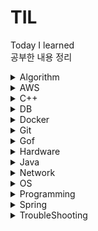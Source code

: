 # TIL
Today I learned  
공부한 내용 정리
<details><summary>Algorithm</summary>

  <blockquote><details><summary>Category</summary>

  - [BackTracking](./Algorithm/Category/BackTracking.md)
  - [BFS](./Algorithm/Category/BFS.md)
  - [Big-O](./Algorithm/Category/Big-O.md)
  - [Binary Search](./Algorithm/Category/BinarySearch.md)
  - [Binary Search Tree](./Algorithm/Category/BinarySearchTree.md)
  - [Binary Tree](./Algorithm/Category/BinaryTree.md)
  - [DFS](./Algorithm/Category/DFS.md)
  - [Graph](./Algorithm/Category/Graph.md)
  - [Hash Table](./Algorithm/Category/HashTable.md)
  - [Linked List](./Algorithm/Category/LinkedList.md)
  - [Queue](./Algorithm/Category/Queue.md)
  - [Bubblesort](./Algorithm/Category/Sort-Bubblesort.md)
  - [Heapsort](./Algorithm/Category/Sort-Heapsort.md)
  - [Insertionsort](./Algorithm/Category/Sort-Insertionsort.md)
  - [Mergesort](./Algorithm/Category/Sort-Mergesort.md)
  - [Quiksort](./Algorithm/Category/Sort-Quiksort.md)
  - [Selectionsort](./Algorithm/Category/Sort-Selectionsort.md)
  - [Stack](./Algorithm/Category/Stack.md)
  </details></blockquote>

  <blockquote><details><summary>CodingTestExcercise</summary>

  - [가장 긴 증가하는 부분 수열2](./Algorithm/CodingTestExcercise/%EA%B0%80%EC%9E%A5%20%EA%B8%B4%20%EC%A6%9D%EA%B0%80%ED%95%98%EB%8A%94%20%EB%B6%80%EB%B6%84%20%EC%88%98%EC%97%B42.md)
  - [두 큐 합 같게 만들기](./Algorithm/CodingTestExcercise/%EB%91%90%ED%81%90%ED%95%A9%EA%B0%99%EA%B2%8C%EB%A7%8C%EB%93%A4%EA%B8%B0.md)
  - [병합 저렬](./Algorithm/CodingTestExcercise/%EB%B3%91%ED%95%A9%EC%A0%95%EB%A0%AC.md)
  - [보석 도둑](./Algorithm/CodingTestExcercise/%EB%B3%B4%EC%84%9D%20%EB%8F%84%EB%91%91.md)
  - [양궁대회](./Algorithm/CodingTestExcercise/%EC%96%91%EA%B6%81%EB%8C%80%ED%9A%8C.md)
  - [잃어버린 괄호](./Algorithm/CodingTestExcercise/%EC%9E%83%EC%96%B4%EB%B2%84%EB%A6%B0%20%EA%B4%84%ED%98%B8.md)
  - [재귀를 이용한 조합 구현](./Algorithm/CodingTestExcercise/%EC%A1%B0%ED%95%A9.md)
  - [피보나치 수열 구현](./Algorithm/CodingTestExcercise/%ED%94%BC%EB%B3%B4%EB%82%98%EC%B9%98%EC%88%98%EC%97%B4.md)
  - [k진수 소수 구하기](./Algorithm/CodingTestExcercise/k%EC%A7%84%EC%88%98%EC%86%8C%EC%88%98%EA%B5%AC%ED%95%98%EA%B8%B0.md)
  </details></blockquote>

  - [N-Queen](./Algorithm/N_Queen.md)
</details>

<details><summary>AWS</summary>

  - [AWS](./AWS/AWS.md)
  - [S3](./AWS/S3.md)
</details>

<details><summary>C++</summary>

  - [accumulate function](./C%2B%2B/accumulate.md)
  - [assert](./C%2B%2B/assert.md)
  - [binary_search](./C%2B%2B/binary_search.md)
  - [comparator](./C%2B%2B/comparator.md)
  - [getline()](./C%2B%2B/getline.md)
  - [heapsort](./C%2B%2B/heapsort.md)
  - [map erase](./C%2B%2B/map_erase.md)
  - [priority_queue](./C%2B%2B/priority_queue.md)
  - [substr function speed](./C%2B%2B/speed_substr.md)
  - [split function](./C%2B%2B/split.md)
  - [stringstream function](./C%2B%2B/stringstream.md)
</details>

<details><summary>DB</summary>

  <blockquote><details><summary>SQL</summary>

  - [DDL](.DB/SQL/DDL.md)
  - [DCL](.DB/SQL/DCL.md)
  - [DML](.DB/SQL/DML.md)
  - [SQL - DISTINCT](./DB/SQL/SQL-DISTINCT.md)
  </details></blockquote>

  - [Normalization](./DB/Database_Normalization.md)
  - [Redis vs RDBMS](./DB/RedisVsRdbms.md)
</details>

<details><summary>Docker</summary>

  - None
</details>

<details><summary>Git</summary>

  - [Fetch vs Pull](./Git/Git_Fetch_Pull.md)
  - [Issue](./Git/GitHub_Issues.md)
  - [MarkDown](./Git/MarkDown-guide.md)
</details>

<details><summary>Gof</summary>

  - [Adapter](./GoF/Adapter.md)
  - [Builder](./GoF/Builder.md)
  - [Singletone](./Gof/Singletone.md)
  - [Strategy](./GoF/Strategy.md)
</details>

<details>
<summary>Hardware</summary>

- [Cache](./Hardware/Cache.md)
</details>

<details><summary>Java</summary>

  - [Interface Vs Abstract](./Java/InterfaceVsAbstract.md)
  - [Lambda Expression](./Java/LambdaExpression.md)
  - [Stream](./Java/Stream.md)
  - [super](./Java/super.md)
</details>

<details><summary>Network</summary>

  - [API](./Network/API.md)
  - [Cookie & Session](./Network/Cookie_Session.md)
  - [CORS](./Network/CORS.md)
  - [JWT](./Network/JWT.md)
  - [XSS & CSRF](./Network/XSS_CSRF.md)
</details>

<details><summary>OS</summary>

  - [Questions](./OS/Questions.md)
</details>

<details><summary>Programming</summary>

  - [의존성](./Programming/Dependency.md)
  - [의존성 주입 DI](./Programming/DI.md)
  - [Framework vs Library](./Programming/Framework%26Library.md)
  - [OAuth](./Programming/OAuth.md)
  - [OOP 객체지향 프로그래밍](./Programming/OOP.md)
</details>

<details><summary>Spring</summary>

  <blockquote><details><summary>Annotations</summary>

  - [Annotations](./Spring/Annotations/Annotations.md)
  </details></blockquote>

  <blockquote><details><summary>JPA</summary>

  - [Jpa Data Delete](./Spring/JPA/Jpa_Data_Delete.md)
  - [Jpa Relation](./Spring/JPA/Jpa_Relation.md)
  - [JPA](./Spring/JPA/JPA.md)
  - [N+1 문제](./Spring/JPA/N%2B1.md)
  </details></blockquote>

  <blockquote><details><summary>SpringSecurity</summary>

  - [Authentication & Authorization](./Spring/SpringSecurity/Authentication%26Authorization.md)
  - [Spring Security Architecture](./Spring/SpringSecurity/SpringSecurityArchitecture.md)
  </details></blockquote>

  - [AOP](./Spring/AOP.md)
  - [Mapping Entities to Dtos](./Spring/Mapping_Entity_to_Dto.md)
  - [Paging and Infinity Scroll](./Spring/Paging_and_Infinity_Scroll.md)
  - [Recursive Relation](./Spring/Recursive_Relation.md)
  - [Springboot](./Spring/Spring%26SpringBoot.md)
  - [Validation & Error](./Spring/Validation%26ErrorCheck.md)
  - [WebSocket Stomp](./Spring/WebSocket_Stomp.md)
</details>

<details><summary>TroubleShooting</summary>

  - [How To Update Board Files](./TroubleShooting/Board_File_Update.md)
  - [Dto DI](./TroubleShooting/Dto_Dependency_Injection_Fail.md)
  - [Jpa delte query not being executed](./TroubleShooting/JPA_Delete_Fail.md)
  - [Jpa Infinity Loop](./TroubleShooting/JPA_Relation_Infinity_Loop.md)
  - [Lazy Exception](./TroubleShooting/Lazy_Exception.md)
  - [Multiple Chat Message Error](./TroubleShooting/Multiple_Chat_Error.md)
  - [Multiple Content Types in ResponseEntity\<ResponseDto\>](./TroubleShooting/Multiple_Content_Type_in_ResponseDto.md)
  - [Recieving Form Data From Controller](./TroubleShooting/Receiving_Form_Data_From_Controller.md)
  - [RequestDto Getters and Setters](./TroubleShooting/RequestDto_Getter_Setter.md)
  - [C++ sort 함수 compare 오류](./TroubleShooting/sort_compare.md)
  - [Stomp Disconnection sessionId](./TroubleShooting/Stomp_Disconnect.md)
  - [Test Code "Strict stubbing argument mismatch"](./TroubleShooting/Test_Strict_stubbing_argument_mismatch.md)
  - [VisualStudio 와 Boj 서버 차이](./TroubleShooting/VisualStudio_BOJ.md)
  - [Websocket and Jwt Authentication](./TroubleShooting/WebSocket_And_Security.md)
</details>
